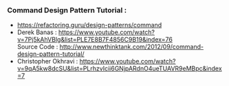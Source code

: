 ### Command Design Pattern Tutorial :
* https://refactoring.guru/design-patterns/command
* Derek Banas : https://www.youtube.com/watch?v=7Pj5kAhVBlg&list=PLE7E8B7F4856C9B19&index=76 <br/>
Source Code : http://www.newthinktank.com/2012/09/command-design-pattern-tutorial/
* Christopher Okhravi : https://www.youtube.com/watch?v=9qA5kw8dcSU&list=PLrhzvIcii6GNjpARdnO4ueTUAVR9eMBpc&index=7
